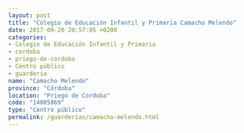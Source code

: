 ```yaml
---
layout: post
title: "Colegio de Educación Infantil y Primaria Camacho Melendo"
date: 2017-09-20 20:57:05 +0200
categories:
- Colegio de Educación Infantil y Primaria
- cordoba
- priego-de-cordoba
- Centro público
- guarderia
name: "Camacho Melendo"
province: "Córdoba"
location: "Priego de Cordoba"
code: "14005869"
type: "Centro público"
permalink: /guarderias/camacho-melendo.html
---
```

